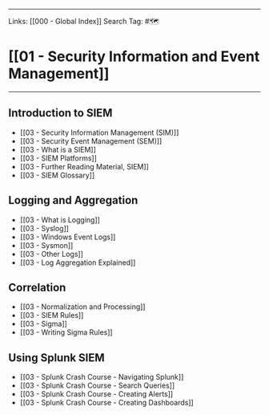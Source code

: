 ___
Links: [[000 - Global Index]]
Search Tag: #🗺 

# [[01 - Security Information and Event Management]]
***

## Introduction to SIEM

- [[03 - Security Information Management (SIM)]]
- [[03 - Security Event Management (SEM)]]
- [[03 - What is a SIEM]]
- [[03 - SIEM Platforms]]
- [[03 - Further Reading Material, SIEM]]
- [[03 - SIEM Glossary]]

## Logging and Aggregation

- [[03 - What is Logging]]
- [[03 - Syslog]]
- [[03 - Windows Event Logs]]
- [[03 - Sysmon]]
- [[03 - Other Logs]]
- [[03 - Log Aggregation Explained]]

## Correlation

- [[03 - Normalization and Processing]]
- [[03 - SIEM Rules]]
- [[03 - Sigma]]
- [[03 - Writing Sigma Rules]]

## Using Splunk SIEM

- [[03 - Splunk Crash Course - Navigating Splunk]]
- [[03 - Splunk Crash Course - Search Queries]]
- [[03 - Splunk Crash Course - Creating Alerts]]
- [[03 - Splunk Crash Course - Creating Dashboards]]